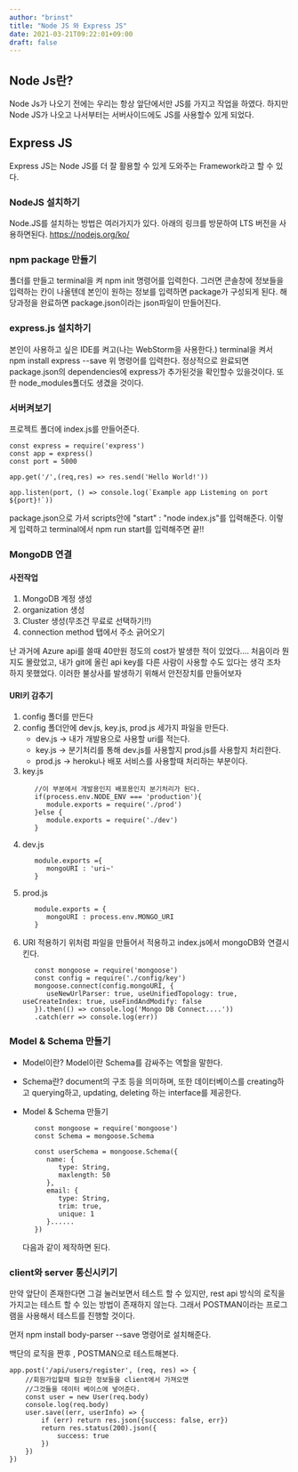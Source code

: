 ```yaml
---
author: "brinst"
title: "Node JS 와 Express JS"
date: 2021-03-21T09:22:01+09:00
draft: false
---
```


## Node Js란?

Node Js가 나오기 전에는 우리는 항상 앞단에서만 JS를 가지고 작업을 하였다.
하지만 Node JS가 나오고 나서부터는 서버사이드에도 JS를 사용할수 있게 되었다.

## Express JS

Express JS는 Node JS를 더 잘 활용할 수 있게 도와주는 Framework라고 할 수 있다.

### NodeJS 설치하기

Node.JS를 설치하는 방법은 여러가지가 있다.
아래의 링크를 방문하여 LTS 버전을 사용하면된다.
https://nodejs.org/ko/

### npm package 만들기

폴더를 만들고 terminal을 켜 npm init 명령어를 입력한다.
그러면 콘솔창에 정보들을 입력하는 칸이 나올텐데 본인이 원하는 정보를 입력하면 package가 구성되게 된다.
해당과정을 완료하면 package.json이라는 json파일이 만들어진다.

### express.js 설치하기

본인이 사용하고 싶은 IDE를 켜고(나는 WebStorm을 사용한다.) terminal을 켜서
npm install express --save
위 명령어를 입력한다.
정상적으로 완료되면 package.json의 dependencies에 express가 추가된것을 확인할수 있을것이다.
또한 node_modules폴더도 생겼을 것이다.

### 서버켜보기

프로젝트 폴더에 index.js를 만들어준다.

```JS
const express = require('express')
const app = express()
const port = 5000

app.get('/',(req,res) => res.send('Hello World!'))

app.listen(port, () => console.log(`Example app Listeming on port ${port}!`))
```

package.json으로 가서 scripts안에
"start" : "node index.js"를 입력해준다.
이렇게 입력하고 terminal에서 npm run start를 입력해주면 끝!!

### MongoDB 연결

#### 사전작업

1. MongoDB 계정 생성
2. organization 생성
3. Cluster 생성(무조건 무료로 선택하기!!)
4. connection method 탭에서 주소 긁어오기

난 과거에 Azure api를 쓸때 40만원 정도의 cost가 발생한 적이 있었다....
처음이라 뭔지도 몰랐었고, 내가 git에 올린 api key를 다른 사람이 사용할 수도 있다는 생각 조차 하지 못했었다.
이러한 불상사를 발생하기 위해서 안전장치를 만들어보자

#### URI키 감추기

1. config 폴더를 만든다
2. config 폴더안에 dev.js, key.js, prod.js 세가지 파일을 만든다.
   - dev.js -> 내가 개발용으로 사용할 uri를 적는다.
   - key.js -> 분기처리를 통해 dev.js를 사용할지 prod.js를 사용할지 처리한다.
   - prod.js -> heroku나 배포 서비스를 사용할때 처리하는 부분이다.
3. key.js
   ```JS
      //이 부분에서 개발용인지 배포용인지 분기처리가 된다.
      if(process.env.NODE_ENV === 'production'){
         module.exports = require('./prod')
      }else {
         module.exports = require('./dev')
      }
   ```
4. dev.js
   ```JS
      module.exports ={
         mongoURI : 'uri~'
      }
   ```
5. prod.js
   ```JS
      module.exports = {
         mongoURI : process.env.MONGO_URI
      }
   ```
6. URI 적용하기
   위처럼 파일을 만들어서 적용하고 index.js에서 mongoDB와 연결시킨다.
   ```JS
      const mongoose = require('mongoose')
      const config = require('./config/key')
      mongoose.connect(config.mongoURI, {
         useNewUrlParser: true, useUnifiedTopology: true, useCreateIndex: true, useFindAndModify: false
      }).then(() => console.log('Mongo DB Connect....'))
      .catch(err => console.log(err))
   ```

### Model & Schema 만들기

- Model이란?
  Model이란 Schema를 감싸주는 역할을 말한다.
- Schema란?
  document의 구조 등을 의미하며, 또한 데이터베이스를 creating하고 querying하고, updating, deleting 하는 interface를 제공한다.
- Model & Schema 만들기

  ```JS
     const mongoose = require('mongoose')
     const Schema = mongoose.Schema

     const userSchema = mongoose.Schema({
        name: {
           type: String,
           maxlength: 50
        },
        email: {
           type: String,
           trim: true,
           unique: 1
        }......
     })
  ```

  다음과 같이 제작하면 된다.

### client와 server 통신시키기

만약 앞단이 존재한다면 그걸 눌러보면서 테스트 할 수 있지만, rest api 방식의 로직을 가지고는 테스트 할 수 있는 방법이 존재하지 않는다.
그래서 POSTMAN이라는 프로그램을 사용해서 테스트를 진행할 것이다.

먼저 npm install body-parser --save 명령어로 설치해준다.

백단의 로직을 짠후 , POSTMAN으로 테스트해본다.

```JS
app.post('/api/users/register', (req, res) => {
    //회원가입할때 필요한 정보들을 client에서 가져오면
    //그것들을 데이터 베이스에 넣어준다.
    const user = new User(req.body)
    console.log(req.body)
    user.save((err, userInfo) => {
        if (err) return res.json({success: false, err})
        return res.status(200).json({
            success: true
        })
    })
})
```
